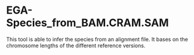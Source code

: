 # EGA-Species_from_BAM.CRAM.SAM
This tool is able to infer the species from an alignment file. It bases on the chromosome lengths of the different reference versions. 
